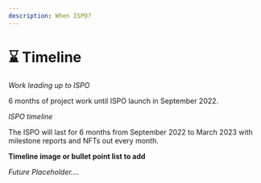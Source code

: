 ```yaml
---
description: When ISPO?
---
```


# ⌛ Timeline

_Work leading up to ISPO_

6 months of project work until ISPO launch in September 2022.

_ISPO timeline_

The ISPO will last for 6 months from September 2022 to March 2023 with milestone reports and NFTs out every month.

**Timeline image or bullet point list to add**

_Future Placeholder...._
